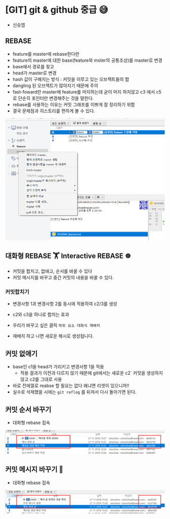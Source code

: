 # [GIT] git & github 중급 😅
* 신승엽

## REBASE

* feature를 master에 rebase한다란
* feature의 master에 대한 base(feature와 mster의 공통조상)를 master로 변경
* base에서 경로를 찾고
* head가 master로 변경
* hash 값이 구해지는 방식 : 커밋을 이루고 있는 오브젝트들의 합
* dangling 된 오브젝트가 많아지기 때문에 주의
* fast-foward란 master에 feature를 머지하는데 굳이 머지 하지않고 c3 에서 c5로 단순히 포인터만 변경해주는 것을 말한다.
* rebase를 사용하는 이유는 커밋 그래프를 이쁘게 잘 정리하기 위함
* 결국 문제점과 히스토리를 편하게 볼 수 있다.

![[사진]feature 2 master](feature_2_image.jpg)

## 대화형 REBASE 🏋 Interactive REBASE ☸️
* 커밋을 합치고, 없애고, 순서를 바꿀 수 있다
* 커밋 메시지를 바꾸고 중간 커밋의 내용을 바꿀 수 있다.

### 커밋합치기
* 변경사항 1과 변경사항 2를 동시에 적용하여 c2/3를 생성
* c2와 c3을 하나로 합치는 효과

* 우리가 바꾸고 싶은 클릭 `하위 요소 대화식 재배치`
* 재배치 하고 나면 새로운 해시로 생성됩니다.

## 커밋 없애기
* base인 c1을 head가 가리키고 변경사항 1을 적용
    * 적용 결과가 이전과 다르지 않기 때문에 git에서는 새로운 c2` 커밋을 생성하지 않고 c2를 그대로 사용
* 바로 전에껄로 reabse 할 필요는 없다 왜냐면 리셋이 있으니까!!
* 실수로 삭제했을 시에는 `git reflog` 를 뒤져서 다시 돌아가면 된다.

## 커밋 순서 바꾸기
* 대화형 rebase 접속

![[사진]hash_change.jpg](hash_change.jpg)

## 커밋 메시지 바꾸기 🌾
* 대화형 rebase 접속

![[사진] 커밋 메시지로 해쉬값 변경](commit_message_change_2_hash_change.jpg)